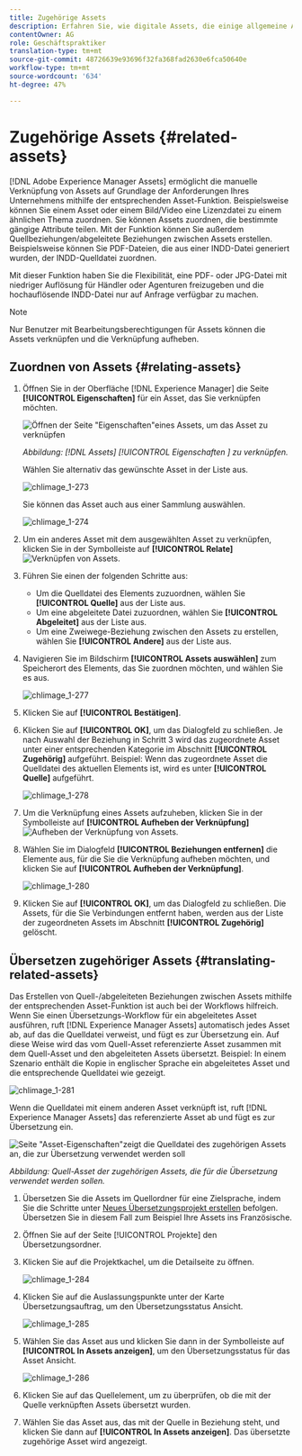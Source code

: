 ```yaml
---
title: Zugehörige Assets
description: Erfahren Sie, wie digitale Assets, die einige allgemeine Attribute gemeinsam haben, miteinander verknüpft werden. Erstellen Sie auch Quell-abgeleitete Beziehungen zwischen digitalen Assets.
contentOwner: AG
role: Geschäftspraktiker
translation-type: tm+mt
source-git-commit: 48726639e93696f32fa368fad2630e6fca50640e
workflow-type: tm+mt
source-wordcount: '634'
ht-degree: 47%

---
```



# Zugehörige Assets {#related-assets}

[!DNL Adobe Experience Manager Assets] ermöglicht die manuelle Verknüpfung von Assets auf Grundlage der Anforderungen Ihres Unternehmens mithilfe der entsprechenden Asset-Funktion. Beispielsweise können Sie einem Asset oder einem Bild/Video eine Lizenzdatei zu einem ähnlichen Thema zuordnen. Sie können Assets zuordnen, die bestimmte gängige Attribute teilen. Mit der Funktion können Sie außerdem Quellbeziehungen/abgeleitete Beziehungen zwischen Assets erstellen. Beispielsweise können Sie PDF-Dateien, die aus einer INDD-Datei generiert wurden, der INDD-Quelldatei zuordnen.

Mit dieser Funktion haben Sie die Flexibilität, eine PDF- oder JPG-Datei mit niedriger Auflösung für Händler oder Agenturen freizugeben und die hochauflösende INDD-Datei nur auf Anfrage verfügbar zu machen.

>[!NOTE]
>
>Nur Benutzer mit Bearbeitungsberechtigungen für Assets können die Assets verknüpfen und die Verknüpfung aufheben.

## Zuordnen von Assets {#relating-assets}

1. Öffnen Sie in der Oberfläche [!DNL Experience Manager] die Seite **[!UICONTROL Eigenschaften]** für ein Asset, das Sie verknüpfen möchten.

   ![Öffnen der Seite &quot;Eigenschaften&quot;eines Assets, um das Asset zu verknüpfen](assets/asset-properties-relate-assets.png)

   *Abbildung:  [!DNL Assets] [!UICONTROL Eigenschaften ] zu verknüpfen.*

   Wählen Sie alternativ das gewünschte Asset in der Liste aus.

   ![chlimage_1-273](assets/chlimage_1-273.png)

   Sie können das Asset auch aus einer Sammlung auswählen.

   ![chlimage_1-274](assets/chlimage_1-274.png)

1. Um ein anderes Asset mit dem ausgewählten Asset zu verknüpfen, klicken Sie in der Symbolleiste auf **[!UICONTROL Relate]** ![Verknüpfen von Assets](assets/do-not-localize/link-relate.png).
1. Führen Sie einen der folgenden Schritte aus:

   * Um die Quelldatei des Elements zuzuordnen, wählen Sie **[!UICONTROL Quelle]** aus der Liste aus.
   * Um eine abgeleitete Datei zuzuordnen, wählen Sie **[!UICONTROL Abgeleitet]** aus der Liste aus.
   * Um eine Zweiwege-Beziehung zwischen den Assets zu erstellen, wählen Sie **[!UICONTROL Andere]** aus der Liste aus.

1. Navigieren Sie im Bildschirm **[!UICONTROL Assets auswählen]** zum Speicherort des Elements, das Sie zuordnen möchten, und wählen Sie es aus.

   ![chlimage_1-277](assets/chlimage_1-277.png)

1. Klicken Sie auf **[!UICONTROL Bestätigen]**.
1. Klicken Sie auf **[!UICONTROL OK]**, um das Dialogfeld zu schließen. Je nach Auswahl der Beziehung in Schritt 3 wird das zugeordnete Asset unter einer entsprechenden Kategorie im Abschnitt **[!UICONTROL Zugehörig]** aufgeführt. Beispiel: Wenn das zugeordnete Asset die Quelldatei des aktuellen Elements ist, wird es unter **[!UICONTROL Quelle]** aufgeführt.

   ![chlimage_1-278](assets/chlimage_1-278.png)

1. Um die Verknüpfung eines Assets aufzuheben, klicken Sie in der Symbolleiste auf **[!UICONTROL Aufheben der Verknüpfung]** ![Aufheben der Verknüpfung von Assets](assets/do-not-localize/link-unrelate-icon.png).

1. Wählen Sie im Dialogfeld **[!UICONTROL Beziehungen entfernen]** die Elemente aus, für die Sie die Verknüpfung aufheben möchten, und klicken Sie auf **[!UICONTROL Aufheben der Verknüpfung]**.

   ![chlimage_1-280](assets/chlimage_1-280.png)

1. Klicken Sie auf **[!UICONTROL OK]**, um das Dialogfeld zu schließen. Die Assets, für die Sie Verbindungen entfernt haben, werden aus der Liste der zugeordneten Assets im Abschnitt **[!UICONTROL Zugehörig]** gelöscht.

## Übersetzen zugehöriger Assets {#translating-related-assets}

Das Erstellen von Quell-/abgeleiteten Beziehungen zwischen Assets mithilfe der entsprechenden Asset-Funktion ist auch bei der Workflows hilfreich. Wenn Sie einen Übersetzungs-Workflow für ein abgeleitetes Asset ausführen, ruft [!DNL Experience Manager Assets] automatisch jedes Asset ab, auf das die Quelldatei verweist, und fügt es zur Übersetzung ein. Auf diese Weise wird das vom Quell-Asset referenzierte Asset zusammen mit dem Quell-Asset und den abgeleiteten Assets übersetzt. Beispiel: In einem Szenario enthält die Kopie in englischer Sprache ein abgeleitetes Asset und die entsprechende Quelldatei wie gezeigt.

![chlimage_1-281](assets/chlimage_1-281.png)

Wenn die Quelldatei mit einem anderen Asset verknüpft ist, ruft [!DNL Experience Manager Assets] das referenzierte Asset ab und fügt es zur Übersetzung ein.

![Seite &quot;Asset-Eigenschaften&quot;zeigt die Quelldatei des zugehörigen Assets an, die zur Übersetzung verwendet werden soll](assets/asset-properties-source-asset.png)

*Abbildung: Quell-Asset der zugehörigen Assets, die für die Übersetzung verwendet werden sollen.*

1. Übersetzen Sie die Assets im Quellordner für eine Zielsprache, indem Sie die Schritte unter [Neues Übersetzungsprojekt erstellen](translation-projects.md#create-a-new-translation-project) befolgen. Übersetzen Sie in diesem Fall zum Beispiel Ihre Assets ins Französische.

1. Öffnen Sie auf der Seite [!UICONTROL Projekte] den Übersetzungsordner.

1. Klicken Sie auf die Projektkachel, um die Detailseite zu öffnen.

   ![chlimage_1-284](assets/chlimage_1-284.png)

1. Klicken Sie auf die Auslassungspunkte unter der Karte Übersetzungsauftrag, um den Übersetzungsstatus Ansicht.

   ![chlimage_1-285](assets/chlimage_1-285.png)

1. Wählen Sie das Asset aus und klicken Sie dann in der Symbolleiste auf **[!UICONTROL In Assets anzeigen]**, um den Übersetzungsstatus für das Asset Ansicht.

   ![chlimage_1-286](assets/chlimage_1-286.png)

1. Klicken Sie auf das Quellelement, um zu überprüfen, ob die mit der Quelle verknüpften Assets übersetzt wurden.

1. Wählen Sie das Asset aus, das mit der Quelle in Beziehung steht, und klicken Sie dann auf **[!UICONTROL In Assets anzeigen]**. Das übersetzte zugehörige Asset wird angezeigt.
